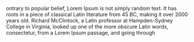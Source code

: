 ontrary to popular belief, Lorem Ipsum is not simply random text. It has roots in a piece
 of classical Latin literature from 45 BC, making it over 2000 years old. Richard McClintock, 
 a Latin professor at Hampden-Sydney College in Virginia, looked up one of the more obscure
  Latin words, consectetur, from a Lorem Ipsum passage, and going through 